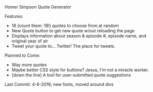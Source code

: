 Homer Simpson Quote Generator

Features:
* 18 (count them: 18!) quotes to choose from at random
* New Quote button to get new quote w/out reloading the page
* Displays information about season & episode #, episode name, and original year of air
* Tweet your quote to... Twitter! The place for tweets.

Planned to Come:
* Way more quotes
* Maybe better CSS style for buttons? Jesus, I'm not a miracle worker.
* [down the line] A tool for user-submitted quote suggestions

Last Commit: 4-6-2016; new fonts, moved around divs
